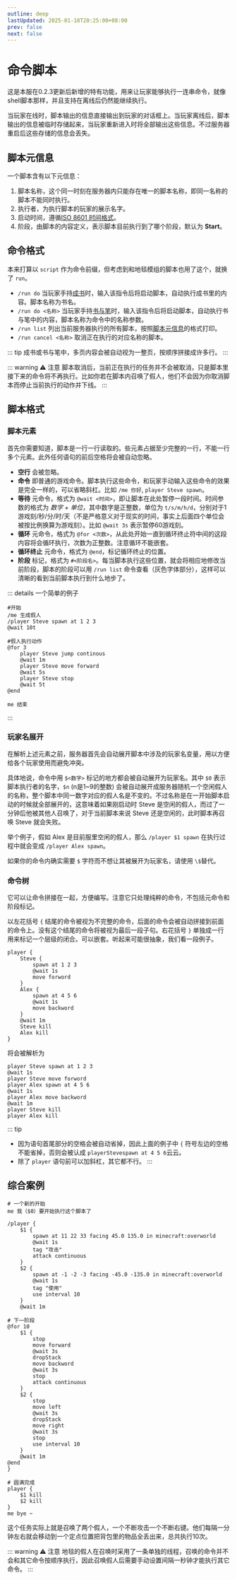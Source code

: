 ```yaml
---
outline: deep
lastUpdated: 2025-01-18T20:25:00+08:00
prev: false
next: false
---
```


# 命令脚本

这是本服在0.2.3更新后新增的特有功能，用来让玩家能够执行一连串命令，就像shell脚本那样，并且支持在离线后仍然能继续执行。

当玩家在线时，脚本输出的信息直接输出到玩家的对话框上。当玩家离线后，脚本输出的信息被临时存储起来，当玩家重新进入时将全部输出这些信息。不过服务器重启后这些存储的信息会丢失。

## 脚本元信息

一个脚本含有以下元信息：
1. 脚本名称，这个同一时刻在服务器内只能存在唯一的脚本名称，即同一名称的脚本不能同时执行。
2. 执行者，为执行脚本的玩家的展示名字。
3. 启动时间，遵循[ISO 8601 时间格式](https://www.iso.org/iso-8601-date-and-time-format.html)。
4. 阶段，由脚本的内容定义，表示脚本目前执行到了哪个阶段，默认为 **Start**。

## 命令格式

本来打算以 `script` 作为命令前缀，但考虑到和地毯模组的脚本也用了这个，就换了 `run`。
- `/run do` 当玩家手持[成书](https://zh.minecraft.wiki/w/%E6%88%90%E4%B9%A6)时，输入该指令后将启动脚本，自动执行成书里的内容。脚本名称为书名。
- `/run do <名称>` 当玩家手持[书与笔](https://zh.minecraft.wiki/w/%E4%B9%A6%E4%B8%8E%E7%AC%94)时，输入该指令后将启动脚本，自动执行书与笔中的内容，脚本名称为命令中的名称参数。
- `/run list` 列出当前服务器执行的所有脚本，按照[脚本元信息](#脚本元信息)的格式打印。
- `/run cancel <名称>` 取消正在执行的对应名称的脚本。

::: tip
成书或书与笔中，多页内容会被自动视为一整页，按顺序拼接成许多行。
:::

::: warning :warning: 注意
脚本取消后，当前正在执行的任务并不会被取消，只是脚本里接下来的命令将不再执行。比如你若在脚本内召唤了假人，他们不会因为你取消脚本而停止当前执行的动作并下线。
:::

## 脚本格式
### 脚本元素

首先你需要知道，脚本是一行一行读取的。些元素占据至少完整的一行，不能一行多个元素。此外任何语句的前后空格将会被自动忽略。

- **空行** 会被忽略。
- **命令** 即普通的游戏命令。脚本执行这些命令，和玩家手动输入这些命令的效果是完全一样的，可以省略斜杠。比如 `/me 你好`, `player Steve spawn`。
- **等待** 元命令，格式为 `@wait <时间>`，即让脚本在此处暂停一段时间。时间参数的格式为 *数字 + 单位*，其中数字是正整数，单位为 `t/s/m/h/d`，分别对于1游戏刻/秒/分/时/天（不是严格意义对于现实的时间，事实上后面四个单位会被按比例换算为游戏刻）。比如 `@wait 3s` 表示暂停60游戏刻。
- **循环** 元命令，格式为 `@for <次数>`，从此处开始一直到循环终止符中间的这段内容将会循环执行，次数为正整数。注意循环不能嵌套。
- **循环终止** 元命令，格式为 `@end`，标记循环终止的位置。
- **阶段** 标记，格式为 `#<阶段名>`。每当脚本执行这些位置，就会将相应地修改当前阶段，脚本的阶段可以用 `/run list` 命令查看（灰色字体部分），这样可以清晰的看到当前脚本执行到什么地步了。

::: details 一个简单的例子
```
#开始
/me 生成假人
/player Steve spawn at 1 2 3
@wait 10t

#假人执行动作
@for 3
    player Steve jump continous
    @wait 1m
    player Steve move forward
    @wait 5s
    player Steve stop
    @wait 5t
@end

me 结束 
```
:::

### 玩家名展开

在解析上述元素之前，服务器首先会自动展开脚本中涉及的玩家名变量，用以方便给各个玩家使用而避免冲突。

具体地说，命令中用 `$<数字>` 标记的地方都会被自动展开为玩家名。其中 `$0` 表示脚本执行者的名字，`$n` (n是1~9的整数) 会被自动展开成服务器随机一个空闲假人的名称，整个脚本中同一数字对应的假人名是不变的。不过名称是在一开始脚本启动的时候就全部展开的，这意味着如果刚启动时 Steve 是空闲的假人，而过了一分钟后他被其他人召唤了，对于当前脚本来说 Steve 还是空闲的，此时脚本再召唤 Steve 就会失败。

举个例子，假如 Alex 是目前服里空闲的假人，那么 `/player $1 spawn` 在执行过程中就会变成 `/player Alex spawn`。

如果你的命令内确实需要 `$` 字符而不想让其被展开为玩家名，请使用 `\$`替代。

### 命令树

它可以让命令拼接在一起，方便编写。注意它只处理纯粹的命令，不包括元命令和阶段标记。

以左花括号 `{` 结尾的命令被视为不完整的命令，后面的命令会被自动拼接到前面的命令上。没有这个结尾的命令将被视为最后一段子句。右花括号 `}` 单独成一行用来标记一个层级的闭合。可以嵌套。听起来可能很抽象，我们看一段例子。

```
player {
    Steve {
        spawn at 1 2 3
        @wait 1s
        move forword
    }
    Alex {
        spawn at 4 5 6
        @wait 1s
        move backword
    }
    @wait 1m
    Steve kill
    Alex kill
}
```

将会被解析为

```
player Steve spawn at 1 2 3
@wait 1s
player Steve move forword
player Alex spawn at 4 5 6
@wait 1s
player Alex move backword
@wait 1m
player Steve kill
player Alex kill
```

::: tip
- 因为语句首尾部分的空格会被自动省掉，因此上面的例子中 `{` 符号左边的空格不能省掉，否则会被认成 `playerStevespawn at 4 5 6`云云。
- 除了 `player` 语句前可以加斜杠，其它都不行。
:::

## 综合案例

```
# 一个新的开始
me 我（$0）要开始执行这个脚本了

/player {
    $1 {
        spawn at 11 22 33 facing 45.0 135.0 in minecraft:overworld
        @wait 1s
        tag "攻击"
        attack continuous
    }
    $2 {
        spawn at -1 -2 -3 facing -45.0 -135.0 in minecraft:overworld
        @wait 1s
        tag "使用"
        use interval 10
    }
    @wait 1m

# 下一阶段
@for 10
    $1 {
        stop
        move forward
        @wait 3s
        dropStack
        move backword
        @wait 3s
        stop
        attack continuous
    }
    $2 {
        stop
        move left
        @wait 3s
        dropStack
        move right
        @wait 3s
        stop
        use interval 10
    }
    @wait 1m
@end
}

# 圆满完成
player {
    $1 kill
    $2 kill
}
me bye ~
```

这个任务实际上就是召唤了两个假人，一个不断攻击一个不断右键。他们每隔一分钟左右就会移动到一个定点位置把背包里的物品全丢出来，总共执行10次。

::: warning :warning: 注意
地毯的假人在召唤时采用了一条单独的线程，召唤的命令并不会和其它命令按顺序执行，因此召唤假人后需要手动设置间隔一秒钟才能执行其它命令。
:::